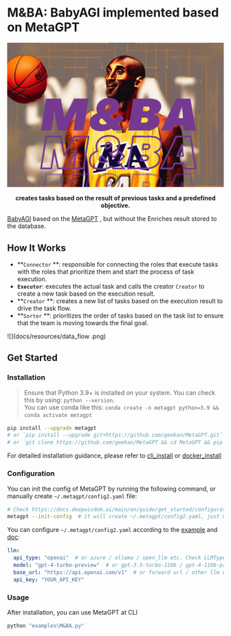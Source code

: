 # M&BA: BabyAGI implemented based on MetaGPT

<p align="center">
<a href=""><img src="docs/resources/M&BA-logo.png" alt="M&BA logo" width="600px"></a>
</p>

<p align="center">
<b>creates tasks based on the result of previous tasks and a predefined objective.</b>
</p>



[BabyAGI](https://github.com/yoheinakajima/babyagi) based on the [MetaGPT](https://github.com/geekan/MetaGPT) , but without the Enriches result stored to the database.

## How It Works

- **`Connector` **: responsible for connecting the roles that execute tasks with the roles that prioritize them and start the process of task execution.
- **`Executor`**: executes the actual task and calls the creator `Creator` to create a new task based on the execution result.
- **`Creator` **: creates a new list of tasks based on the execution result to drive the task flow.
- **`Sorter` **: prioritizes the order of tasks based on the task list to ensure that the team is moving towards the final goal.

![](docs/resources/data_flow .png)



## Get Started

### Installation

> Ensure that Python 3.9+ is installed on your system. You can check this by using: `python --version`.  
> You can use conda like this: `conda create -n metagpt python=3.9 && conda activate metagpt`

```bash
pip install --upgrade metagpt
# or `pip install --upgrade git+https://github.com/geekan/MetaGPT.git`
# or `git clone https://github.com/geekan/MetaGPT && cd MetaGPT && pip install --upgrade -e .`
```

For detailed installation guidance, please refer to [cli_install](https://docs.deepwisdom.ai/main/en/guide/get_started/installation.html#install-stable-version)
 or [docker_install](https://docs.deepwisdom.ai/main/en/guide/get_started/installation.html#install-with-docker)

### Configuration

You can init the config of MetaGPT by running the following command, or manually create `~/.metagpt/config2.yaml` file:
```bash
# Check https://docs.deepwisdom.ai/main/en/guide/get_started/configuration.html for more details
metagpt --init-config  # it will create ~/.metagpt/config2.yaml, just modify it to your needs
```

You can configure `~/.metagpt/config2.yaml` according to the [example](https://github.com/geekan/MetaGPT/blob/main/config/config2.example.yaml) and [doc](https://docs.deepwisdom.ai/main/en/guide/get_started/configuration.html):

```yaml
llm:
  api_type: "openai"  # or azure / ollama / open_llm etc. Check LLMType for more options
  model: "gpt-4-turbo-preview"  # or gpt-3.5-turbo-1106 / gpt-4-1106-preview
  base_url: "https://api.openai.com/v1"  # or forward url / other llm url
  api_key: "YOUR_API_KEY"
```

### Usage

After installation, you can use MetaGPT at CLI

```bash
python "examples\M&BA.py"
```

